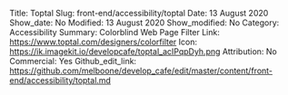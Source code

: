 Title: Toptal
Slug: front-end/accessibility/toptal
Date: 13 August 2020
Show_date: No
Modified: 13 August 2020
Show_modified: No
Category: Accessibility
Summary: Colorblind Web Page Filter
Link: https://www.toptal.com/designers/colorfilter
Icon: https://ik.imagekit.io/developcafe/toptal_acIPqpDyh.png
Attribution: No
Commercial: Yes
Github_edit_link: https://github.com/melboone/develop_cafe/edit/master/content/front-end/accessibility/toptal.md